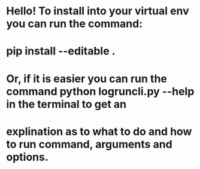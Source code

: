 # Hello! To install into your virtual env you can run the command:
# pip install --editable .
# Or, if it is easier you can run the command python logruncli.py --help in the terminal to get an 
# explination as to what to do and how to run command, arguments and options. 